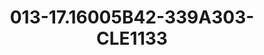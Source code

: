 ---
title: 013-17.16005B42-339A303-CLE1133
image: 013-17.16005B42-339A303-CLE1133.png
brand: sposo
layout: vestito
---